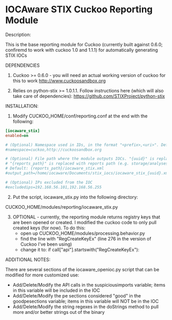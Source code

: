IOCAware STIX Cuckoo Reporting Module
======

Description:

This is the base reporting module for Cuckoo (currently built against 0.6.0; confiremd to work with cuckoo 1.0 and 1.1.1) for automatically generating STIX IOCs

DEPENDENCIES

1) Cuckoo >= 0.6.0 - you will need an actual working version of cuckoo for this to work
  http://www.cuckoosandbox.org
  
2) Relies on python-stix >= 1.0.1.1. Follow instructions here (which will also take care of dependencies):
  https://github.com/STIXProject/python-stix


INSTALLATION:

1) Modify CUCKOO_HOME/conf/reporting.conf at the end with the following:
```ini
[iocaware_stix]
enabled=on

# (Optional) Namespace used in IDs, in the format "<prefix>,<uri>". Default: example,http://example.com
#namespace=cuckoo,http://cuckoosandbox.org

# (Optional) File path where the module outputs IOCs. "{uuid}" is replaced with UUID of IOC.
# "{reports_path}" is replaced with reports path (e.g. storage/analyses/1/reports).
# Default: {reports_path}/iocaware_stix.xml
#output_path=/home/iocaware/Documents/stix_iocs/iocaware_stix_{uuid}.xml

# (Optional) IPs excluded from the IOC
#excludedips=192.168.56.101,192.168.56.255
```

2) Put the script, iocaware_stix.py into the following directory:

CUCKOO_HOME/modules/reporting/iocaware_stix.py

3) OPTIONAL - currently, the reporting module returns registry keys that are been opened or created. I modified the
cuckoo code to only pull created keys (for now). To do this: 
   - open up CUCKOO_HOME/modules/processing.behavior.py
   - find the line with "RegCreateKeyEx" (line 276 in the version of Cuckoo I've been using)
   - change it to: if call["api"].startswith("RegCreateKeyEx"):

ADDITIONAL NOTES:

There are several sections of the iocaware_openioc.py script that can be modified for more customized use:

   - Add/Delete/Modify the API calls in the suspiciousimports variable; items in this variable will be included in the IOC
   - Add/Delete/Modify the pe sections considered "good" in the goodpesections variable; items in this variable will NOT be in the IOC
   - Add/Delete/Modify the string regexes in the doStrings method to pull more and/or better strings out of the binary

